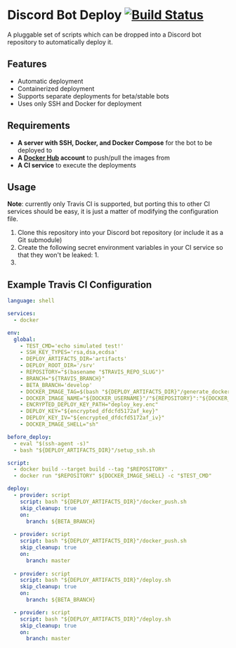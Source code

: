 # Discord Bot Deploy [![Build Status](https://travis-ci.com/jswny/discord-bot-deploy.svg?branch=master)](https://travis-ci.com/jswny/discord-bot-deploy)
A pluggable set of scripts which can be dropped into a Discord bot repository to automatically deploy it.

## Features
- Automatic deployment
- Containerized deployment
- Supports separate deployments for beta/stable bots
- Uses only SSH and Docker for deployment

## Requirements
- **A server with SSH, Docker, and Docker Compose** for the bot to be deployed to
- **A [Docker Hub](https://hub.docker.com/) account** to push/pull the images from
- **A CI service** to execute the deployments

## Usage
**Note**: currently only Travis CI is supported, but porting this to other CI services should be easy, it is just a matter of modifying the configuration file.

1. Clone this repository into your Discord bot repository (or include it as a Git submodule)
2. Create the following secret environment variables in your CI service so that they won't be leaked:
   1. 
3. 

## Example Travis CI Configuration
```yaml
language: shell

services:
  - docker

env:
  global:
    - TEST_CMD='echo simulated test!'
    - SSH_KEY_TYPES='rsa,dsa,ecdsa'
    - DEPLOY_ARTIFACTS_DIR='artifacts'
    - DEPLOY_ROOT_DIR='/srv'
    - REPOSITORY="$(basename "$TRAVIS_REPO_SLUG")"
    - BRANCH="${TRAVIS_BRANCH}"
    - BETA_BRANCH='develop'
    - DOCKER_IMAGE_TAG=$(bash "${DEPLOY_ARTIFACTS_DIR}"/generate_docker_image_tag.sh)
    - DOCKER_IMAGE_NAME="${DOCKER_USERNAME}"/"${REPOSITORY}":"${DOCKER_IMAGE_TAG}"
    - ENCRYPTED_DEPLOY_KEY_PATH="deploy_key.enc"
    - DEPLOY_KEY="${encrypted_dfdcfd5172af_key}"
    - DEPLOY_KEY_IV="${encrypted_dfdcfd5172af_iv}"
    - DOCKER_IMAGE_SHELL="sh"

before_deploy:
  - eval "$(ssh-agent -s)"
  - bash "${DEPLOY_ARTIFACTS_DIR}"/setup_ssh.sh

script:
  - docker build --target build --tag "$REPOSITORY" .
  - docker run "$REPOSITORY" ${DOCKER_IMAGE_SHELL} -c "$TEST_CMD"

deploy:
  - provider: script
    script: bash "${DEPLOY_ARTIFACTS_DIR}"/docker_push.sh
    skip_cleanup: true
    on:
      branch: ${BETA_BRANCH}
  
  - provider: script
    script: bash "${DEPLOY_ARTIFACTS_DIR}"/docker_push.sh
    skip_cleanup: true
    on:
      branch: master
  
  - provider: script
    script: bash "${DEPLOY_ARTIFACTS_DIR}"/deploy.sh
    skip_cleanup: true
    on:
      branch: ${BETA_BRANCH}

  - provider: script
    script: bash "${DEPLOY_ARTIFACTS_DIR}"/deploy.sh
    skip_cleanup: true
    on:
      branch: master

```
